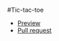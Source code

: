 #Tic-tac-toe

* [Preview](https://vladikcoder.github.io/tic-tac-react/)
* [Pull request](https://github.com/vladikcoder/tic-tac-react/pull/1/files)